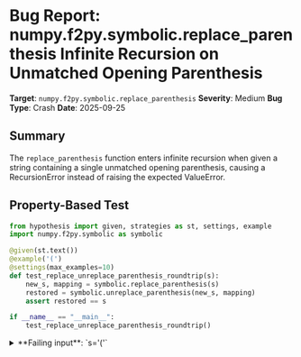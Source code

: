 # Bug Report: numpy.f2py.symbolic.replace_parenthesis Infinite Recursion on Unmatched Opening Parenthesis

**Target**: `numpy.f2py.symbolic.replace_parenthesis`
**Severity**: Medium
**Bug Type**: Crash
**Date**: 2025-09-25

## Summary

The `replace_parenthesis` function enters infinite recursion when given a string containing a single unmatched opening parenthesis, causing a RecursionError instead of raising the expected ValueError.

## Property-Based Test

```python
from hypothesis import given, strategies as st, settings, example
import numpy.f2py.symbolic as symbolic

@given(st.text())
@example('(')
@settings(max_examples=10)
def test_replace_unreplace_parenthesis_roundtrip(s):
    new_s, mapping = symbolic.replace_parenthesis(s)
    restored = symbolic.unreplace_parenthesis(new_s, mapping)
    assert restored == s

if __name__ == "__main__":
    test_replace_unreplace_parenthesis_roundtrip()
```

<details>

<summary>
**Failing input**: `s='('`
</summary>
```
Traceback (most recent call last):
  File "/home/npc/pbt/agentic-pbt/worker_/24/hypo.py", line 13, in <module>
    test_replace_unreplace_parenthesis_roundtrip()
    ~~~~~~~~~~~~~~~~~~~~~~~~~~~~~~~~~~~~~~~~~~~~^^
  File "/home/npc/pbt/agentic-pbt/worker_/24/hypo.py", line 5, in test_replace_unreplace_parenthesis_roundtrip
    @example('(')

  File "/home/npc/miniconda/lib/python3.13/site-packages/hypothesis/core.py", line 2062, in wrapped_test
    _raise_to_user(errors, state.settings, [], " in explicit examples")
    ~~~~~~~~~~~~~~^^^^^^^^^^^^^^^^^^^^^^^^^^^^^^^^^^^^^^^^^^^^^^^^^^^^^
  File "/home/npc/miniconda/lib/python3.13/site-packages/hypothesis/core.py", line 1613, in _raise_to_user
    raise the_error_hypothesis_found
  File "/home/npc/pbt/agentic-pbt/worker_/24/hypo.py", line 8, in test_replace_unreplace_parenthesis_roundtrip
    new_s, mapping = symbolic.replace_parenthesis(s)
                     ~~~~~~~~~~~~~~~~~~~~~~~~~~~~^^^
  File "/home/npc/miniconda/lib/python3.13/site-packages/numpy/f2py/symbolic.py", line 1249, in replace_parenthesis
    r, d = replace_parenthesis(s[j + len(right):])
           ~~~~~~~~~~~~~~~~~~~^^^^^^^^^^^^^^^^^^^^
  File "/home/npc/miniconda/lib/python3.13/site-packages/numpy/f2py/symbolic.py", line 1249, in replace_parenthesis
    r, d = replace_parenthesis(s[j + len(right):])
           ~~~~~~~~~~~~~~~~~~~^^^^^^^^^^^^^^^^^^^^
  File "/home/npc/miniconda/lib/python3.13/site-packages/numpy/f2py/symbolic.py", line 1249, in replace_parenthesis
    r, d = replace_parenthesis(s[j + len(right):])
           ~~~~~~~~~~~~~~~~~~~^^^^^^^^^^^^^^^^^^^^
  [Previous line repeated 1996 more times]
  File "/home/npc/miniconda/lib/python3.13/site-packages/numpy/f2py/symbolic.py", line 1247, in replace_parenthesis
    k = f'@__f2py_PARENTHESIS_{p}_{COUNTER.__next__()}@'
                                   ~~~~~~~~~~~~~~~~^^
RecursionError: maximum recursion depth exceeded
Falsifying explicit example: test_replace_unreplace_parenthesis_roundtrip(
    s='(',
)
```
</details>

## Reproducing the Bug

```python
import numpy.f2py.symbolic as symbolic

result = symbolic.replace_parenthesis('(')
print(result)
```

<details>

<summary>
RecursionError: maximum recursion depth exceeded
</summary>
```
Traceback (most recent call last):
  File "/home/npc/pbt/agentic-pbt/worker_/24/repo.py", line 3, in <module>
    result = symbolic.replace_parenthesis('(')
  File "/home/npc/miniconda/lib/python3.13/site-packages/numpy/f2py/symbolic.py", line 1249, in replace_parenthesis
    r, d = replace_parenthesis(s[j + len(right):])
           ~~~~~~~~~~~~~~~~~~~^^^^^^^^^^^^^^^^^^^^
  File "/home/npc/miniconda/lib/python3.13/site-packages/numpy/f2py/symbolic.py", line 1249, in replace_parenthesis
    r, d = replace_parenthesis(s[j + len(right):])
           ~~~~~~~~~~~~~~~~~~~^^^^^^^^^^^^^^^^^^^^
  File "/home/npc/miniconda/lib/python3.13/site-packages/numpy/f2py/symbolic.py", line 1249, in replace_parenthesis
    r, d = replace_parenthesis(s[j + len(right):])
           ~~~~~~~~~~~~~~~~~~~^^^^^^^^^^^^^^^^^^^^
  [Previous line repeated 995 more times]
  File "/home/npc/miniconda/lib/python3.13/site-packages/numpy/f2py/symbolic.py", line 1247, in replace_parenthesis
    k = f'@__f2py_PARENTHESIS_{p}_{COUNTER.__next__()}@'
                                   ~~~~~~~~~~~~~~~~^^
RecursionError: maximum recursion depth exceeded
```
</details>

## Why This Is A Bug

The function is designed to detect and report mismatched parentheses by raising a ValueError, as evidenced by the error handling code at lines 1242-1243. The function successfully raises ValueError for other mismatched cases like `'((('`, but fails for a single unmatched opening parenthesis `'('`.

The infinite recursion occurs because:
1. The function finds the opening `'('` at index 0
2. It searches for the closing `')'` with `j = s.find(')', i)`, which returns -1 (not found)
3. The while loop condition `s.count('(', i + 1, j) != s.count(')', i + 1, j)` evaluates to `s.count('(', 1, -1) != s.count(')', 1, -1)`, which is `0 != 0` (False), so the loop doesn't execute
4. The error check inside the while loop (lines 1242-1243) is never reached
5. The function then calls `replace_parenthesis(s[j + len(right):])`, which with j=-1 and right=')' becomes `replace_parenthesis(s[0:])`, i.e., `replace_parenthesis('(')`
6. This creates infinite recursion

This violates the expected behavior of consistent error handling for all mismatched parenthesis cases.

## Relevant Context

The `replace_parenthesis` function is part of numpy's f2py module (Fortran to Python Interface Generator), used internally for parsing Fortran code. While a single unmatched parenthesis is unlikely in valid Fortran code, the function should handle all error cases consistently to prevent crashes.

The function correctly handles:
- Multiple unmatched opening parentheses: `'((('` → raises ValueError
- Unmatched closing parentheses: `')))'` → returns normally (no parentheses to replace)
- Properly matched parentheses: `'()'` → works correctly

But fails on:
- Single unmatched opening parenthesis: `'('` → infinite recursion

## Proposed Fix

Add a check after the while loop to detect when no closing delimiter was found:

```diff
--- a/symbolic.py
+++ b/symbolic.py
@@ -1240,6 +1240,8 @@ def replace_parenthesis(s):
     while s.count(left, i + 1, j) != s.count(right, i + 1, j):
         j = s.find(right, j + 1)
         if j == -1:
             raise ValueError(f'Mismatch of {left + right} parenthesis in {s!r}')
+    if j == -1:
+        raise ValueError(f'Mismatch of {left + right} parenthesis in {s!r}')

     p = {'(': 'ROUND', '[': 'SQUARE', '{': 'CURLY', '(/': 'ROUNDDIV'}[left]
```
